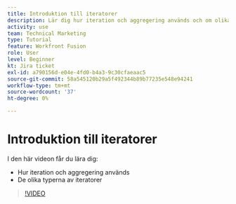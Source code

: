 ```yaml
---
title: Introduktion till iteratorer
description: Lär dig hur iteration och aggregering används och om olika typer av iteratorer i [!DNL Adobe Workfront Fusion].
activity: use
team: Technical Marketing
type: Tutorial
feature: Workfront Fusion
role: User
level: Beginner
kt: Jira ticket
exl-id: a790156d-e04e-4fd0-b4a3-9c30cfaeaac5
source-git-commit: 58a545120b29a5f492344b89b77235e548e94241
workflow-type: tm+mt
source-wordcount: '37'
ht-degree: 0%

---
```


# Introduktion till iteratorer

I den här videon får du lära dig:

* Hur iteration och aggregering används
* De olika typerna av iteratorer

>[!VIDEO](https://video.tv.adobe.com/v/335277/?quality=12)
